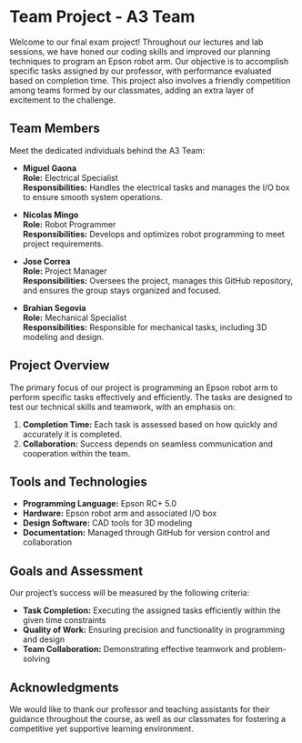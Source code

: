# Team Project - A3 Team  

Welcome to our final exam project! Throughout our lectures and lab sessions, we have honed our coding skills and improved our planning techniques to program an Epson robot arm. 
Our objective is to accomplish specific tasks assigned by our professor, with performance evaluated based on completion time. 
This project also involves a friendly competition among teams formed by our classmates, adding an extra layer of excitement to the challenge.  

## Team Members  
Meet the dedicated individuals behind the A3 Team:  

- **Miguel Gaona**  
  **Role:** Electrical Specialist  
  **Responsibilities:** Handles the electrical tasks and manages the I/O box to ensure smooth system operations.  

- **Nicolas Mingo**  
  **Role:** Robot Programmer  
  **Responsibilities:** Develops and optimizes robot programming to meet project requirements.  

- **Jose Correa**  
  **Role:** Project Manager  
  **Responsibilities:** Oversees the project, manages this GitHub repository, and ensures the group stays organized and focused.  

- **Brahian Segovia**  
  **Role:** Mechanical Specialist  
  **Responsibilities:** Responsible for mechanical tasks, including 3D modeling and design.  

## Project Overview  
The primary focus of our project is programming an Epson robot arm to perform specific tasks effectively and efficiently. 
The tasks are designed to test our technical skills and teamwork, with an emphasis on:  
1. **Completion Time:** Each task is assessed based on how quickly and accurately it is completed.  
2. **Collaboration:** Success depends on seamless communication and cooperation within the team.  

## Tools and Technologies  
- **Programming Language:** Epson RC+ 5.0  
- **Hardware:** Epson robot arm and associated I/O box  
- **Design Software:** CAD tools for 3D modeling  
- **Documentation:** Managed through GitHub for version control and collaboration  

## Goals and Assessment  
Our project’s success will be measured by the following criteria:  
- **Task Completion:** Executing the assigned tasks efficiently within the given time constraints  
- **Quality of Work:** Ensuring precision and functionality in programming and design  
- **Team Collaboration:** Demonstrating effective teamwork and problem-solving  

## Acknowledgments  
We would like to thank our professor and teaching assistants for their guidance throughout the course, as well as our classmates for fostering a competitive yet supportive learning environment.  

